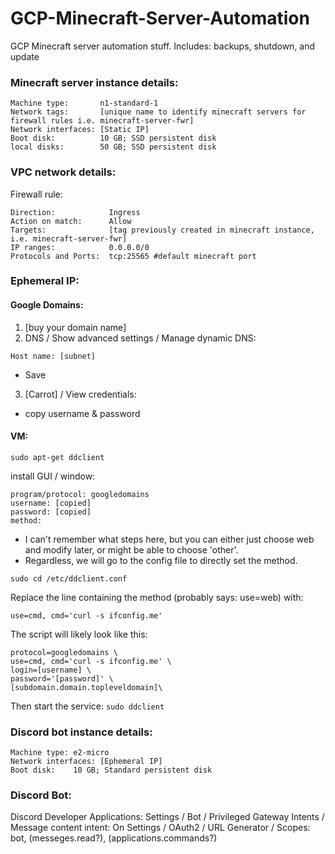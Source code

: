# GCP-Minecraft-Server-Automation
GCP Minecraft server automation stuff. Includes: backups, shutdown, and update

### Minecraft server instance details:
```
Machine type:       n1-standard-1
Network tags:       [unique name to identify minecraft servers for firewall rules i.e. minecraft-server-fwr]
Network interfaces: [Static IP]
Boot disk:          10 GB; SSD persistent disk
local disks:        50 GB; SSD persistent disk
```
### VPC network details:
Firewall rule:
```
Direction:            Ingress
Action on match:      Allow
Targets:              [tag previously created in minecraft instance, i.e. minecraft-server-fwr]
IP ranges:            0.0.0.0/0
Protocols and Ports:  tcp:25565 #default minecraft port
```

### Ephemeral IP:
#### Google Domains:
1. [buy your domain name]
2. DNS / Show advanced settings / Manage dynamic DNS:
```
Host name: [subnet]
```
  - Save
3. [Carrot] / View credentials:
  - copy username & password
#### VM:
```
sudo apt-get ddclient
```
install GUI / window:
```
program/protocol: googledomains
username: [copied]
password: [copied]
method:
```
  - I can't remember what steps here, but you can either just choose web and modify later, or might be able to choose 'other'.
  - Regardless, we will go to the config file to directly set the method.
```
sudo cd /etc/ddclient.conf
```
Replace the line containing the method (probably says: use=web) with:
```
use=cmd, cmd='curl -s ifconfig.me'
```
The script will likely look like this:
```
protocol=googledomains \
use=cmd, cmd='curl -s ifconfig.me' \
login=[username] \
password='[password]' \
[subdomain.domain.topleveldomain]\
```
Then start the service:
```sudo ddclient```

### Discord bot instance details:
```
Machine type: e2-micro
Network interfaces: [Ephemeral IP]
Boot disk:    10 GB; Standard persistent disk
```
### Discord Bot:
Discord Developer Applications:
    Settings / Bot / Privileged Gateway Intents / Message content intent: On
    Settings / OAuth2 / URL Generator / Scopes: bot, (messeges.read?), (applications.commands?)
